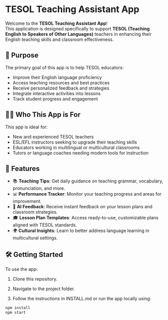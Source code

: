 # TESOL Teaching Assistant App

Welcome to the **TESOL Teaching Assistant App**!  
This application is designed specifically to support **TESOL (Teaching English to Speakers of Other Languages)** teachers in enhancing their English teaching skills and classroom effectiveness.

## 🌟 Purpose

The primary goal of this app is to help TESOL educators:

- Improve their English language proficiency
- Access teaching resources and best practices
- Receive personalized feedback and strategies
- Integrate interactive activities into lessons
- Track student progress and engagement

## 🧑‍🏫 Who This App is For

This app is ideal for:

- New and experienced TESOL teachers  
- ESL/EFL instructors seeking to upgrade their teaching skills  
- Educators working in multilingual or multicultural classrooms  
- Tutors or language coaches needing modern tools for instruction

## 🚀 Features

- 📚 **Teaching Tips**: Get daily guidance on teaching grammar, vocabulary, pronunciation, and more.  
- 📊 **Performance Tracker**: Monitor your teaching progress and areas for improvement.  
- 🧠 **AI Feedback**: Receive instant feedback on your lesson plans and classroom strategies.  
- 🎓 **Lesson Plan Templates**: Access ready-to-use, customizable plans aligned with TESOL standards.  
- 🌍 **Cultural Insights**: Learn to better address language learning in multicultural settings.  

## 🛠️ Getting Started

To use the app:

1. Clone this repository.
2. Navigate to the project folder.

3. Follow the instructions in INSTALL.md or run the app locally using:
 ```bash
npm install
npm start
```
